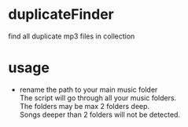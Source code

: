 # duplicateFinder
find all duplicate mp3 files in collection


# usage

* rename the path to your main music folder  
The script will go through all your music folders.  
The folders may be max 2 folders deep.  
Songs deeper than 2 folders will not be detected.   

